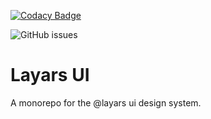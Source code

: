[![Codacy Badge](https://app.codacy.com/project/badge/Grade/fc143fde4c814a118c9af34727f80aee)](https://www.codacy.com/gh/layars/layars/dashboard?utm_source=github.com&amp;utm_medium=referral&amp;utm_content=layars/layars&amp;utm_campaign=Badge_Grade)

![GitHub issues](https://img.shields.io/github/issues/layars/layars)

# Layars UI
A monorepo for the @layars ui design system.
